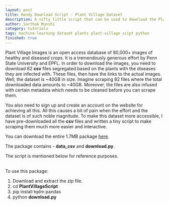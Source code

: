 ```yaml
---
layout: post
title: Handy Download Script - Plant Village Dataset
description: A nifty little script that can be used to download the Plant Village dataset.
author: Sarthak Munshi
category: tutorials
tags: machine-learning dataset plants plant-village scipt python
finished: true
---
```


Plant Village Images is an open access database of 80,000+ images of healthy and diseased crops. It is a tremendously generous effort by Penn State University and EPFL. 
In order to download the images, you need to download 82 **csv** files segregated based on the plants with the diseases they are infected with. These files, then have the links to the actual images. 
Well, the dataset is ~40GB in size. Imagine scraping 82 files where the total downloaded data amounts to ~40GB.
Moreover, the files are also infused with certain metadata which needs to be cleaned before you can scrape them.

You also need to sign up and create an account on the website for achieving all this. All this causes a bit of pain when the effort and the dataset is of such noble magnitude.
To make this dataset more accessible, I have pre-downloaded all the **csv** files and written a tiny script to make scraping them much more easier and interactive.

You can download the entire 1.7MB package <a href="https://drive.google.com/file/d/0BwrR3ZPLVYhkWmxSQTdHY3NPbU0/view">here</a>.

The package contains - **data_csv** and **download.py**.

The script is mentioned below for reference purposes.

<script src="https://pastebin.com/embed_js/JDUtxfA1"></script>


<br />
To use this package:

1. Download and extract the zip file.
2. cd **PlantVillageScript**
3. pip install tqdm pandas
4. python **download.py**

